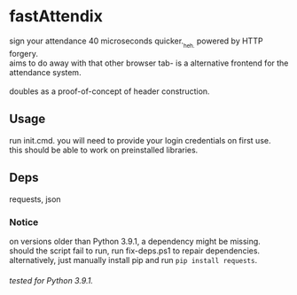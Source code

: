 # fastAttendix
sign your attendance 40 microseconds quicker.<sub><sub>heh.</sub></sub> powered by HTTP forgery. </br>aims to do away with that other browser tab- is a alternative frontend for the attendance system. </br></br>doubles as a proof-of-concept of header construction.

## Usage
run init.cmd. you will need to provide your login credentials on first use. </br>this should be able to work on preinstalled libraries. 

## Deps
requests, json 

### Notice
on versions older than Python 3.9.1, a dependency might be missing. </br>
should the script fail to run, run fix-deps.ps1 to repair dependencies. </br>
alternatively, just manually install pip and run `pip install requests`.

###### tested for Python 3.9.1.
